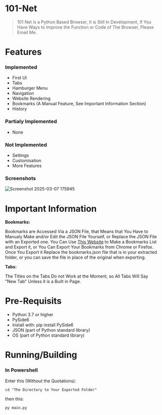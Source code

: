 # 101-Net
> 101 Net is a Python Based Browser, It is Still In Development, If You Have Ways to Improve the Function or Code of The Browser, Please Email Me.

# Features

### Implemented

* First UI
* Tabs
* Hamburger Menu
* Navigation
* Website Rendering
* Bookmarks (A Manual Feature, See Important Information Section)
* History

### Partialy Implemented


* None


### Not Implemented

* Settings
* Customisation
* More Features

### Screenshots

![Screenshot 2025-03-07 175945](https://github.com/user-attachments/assets/4ad73979-7953-40dc-927d-c2fdac819202)


# Important Information

<b>Bookmarks:</b>

Bookmarks are Accessed Via a JSON File, that Means that You Have to Manualy Make and/or Edit the JSON File Yourself, or Replace the JSON File with an Exported one. You Can Use [This Website](https://bookmarks-file-maker-13880131.codehs.me/index.html) to Make a Bookmarks List and Export it, or You Can Export Your Bookmarks from Chrome or Firefox. Once You Export it Replace the bookmarks.json file that is in your extracted folder, or you can save the file in place of the original when exporting.

<b>Tabs:</b>

The Titles on the Tabs Do not Work at the Moment, so All Tabs Will Say "New Tab" Unless it is a Built in Page.



# Pre-Requisits

- Python 3.7 or higher
- PySide6
- Install with: pip install PySide6
- JSON (part of Python standard library)
- OS (part of Python standard library)


# Running/Building

### In Powershell

Enter this (Without the Quotations):

``` cd "The Directory to Your Exported Folder" ```

then this:

``` py main.py ```


